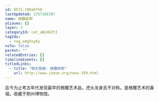 ```yaml
---
id: 0571-r08a6fh0
lastUpdated: 1757166787
name: 根雕辟邪
aliases: []
layer: 3
categoryId: cat_uWLHUZtI
tagIds:
  - tag_eAgXxyKy
nsfw: false
parent: ""
relatedEntries: []
timelineEvents: []
titledLinks:
  - title: "相关链接: 根雕辟邪"
    url: http://www.jzmsm.org/news-359.html
---
```


迄今为止考古年代发现最早的根雕艺术品，虎头龙身且不对称。是根雕艺术的鼻祖。收藏于荆州博物馆。